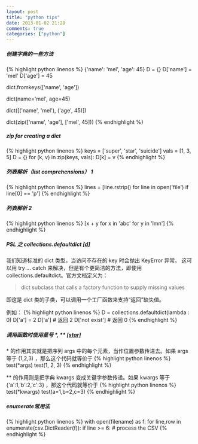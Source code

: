 ```yaml
---
layout: post
title: "python tips"
date: 2013-01-02 21:28
comments: true
categories: ["python"]
---
```


##### 创建字典的一些方法

{% highlight python linenos %}
{'name': 'mel', 'age': 45}
D = {}
D['name'] = 'mel'
D['age'] = 45

dict.fromkeys(['name', 'age'])

dict(name='mel', age=45)

dict([('name', 'mel'), ('age', 45)])

dict(zip(['name', 'age'], ['mel', 45]))
{% endhighlight %}


##### zip for creating a dict

{% highlight python linenos %}
keys = ['super', 'star', 'suicide']
vals = [1, 3, 5]
D = {}
for (k, v) in zip(keys, vals): D[k] = v
{% endhighlight %}


##### 列表解析（list comprehensions） 1

{% highlight python linenos %}
lines = [line.rstrip() for line in open('file') if line[0] == 'p']
{% endhighlight %}


##### 列表解析 2

{% highlight python linenos %}
[x + y for x in 'abc' for y in 'lmn']
{% endhighlight %}


##### PSL 之 collections.defaultdict [[d]][1]

我们知道标准的 dict 类型，当访问不存在的 key 时会抛出 KeyError 异常。
这可以用 try ... catch 来解决，但是有个更简洁的方法，即使用 
collections.defaultdict。官方文档定义为：
>   dict subclass that calls a factory function to supply missing
	values

即这是 dict 类的子类，可以调用一个工厂函数来支持“返回”缺失值。

例如：
{% highlight python linenos %}
D = collections.defaultdict(lambda : 0)
D['a'] = 2
D['a'] # 返回 2
D['not exist'] # 返回 0
{% endhighlight %}


##### 调用函数时使用星号 \*, \** [[star]][2]

\* 的作用其实就是把序列 args 中的每个元素，当作位置参数传进去。如果 args 等于 (1,2,3) ，那么这个代码就等价于 
{% highlight python linenos %}
test(*args)
test(1, 2, 3)
{% endhighlight %}

\*\* 的作用则是把字典 kwargs 变成关键字参数传递。如果 kwargs 等于 {'a':1,'b':2,'c':3} ，那这个代码就等价于
{% highlight python linenos %}
test(*kwargs)
test(a=1,b=2,c=3)
{% endhighlight %}


##### enumerate常用法

{% highlight python linenos %}
with open(filename) as f: 
    for line,row in enumerate(csv.DictReader(f)): 
        if line >= 6: 
            # process the CSV 
{% endhighlight %}


[1]: http://docs.python.org/2/library/collections.html#collections.defaultdict
[2]: http://hi.baidu.com/jiyeqian/item/a1ec88c42021ad7189ad9eda
